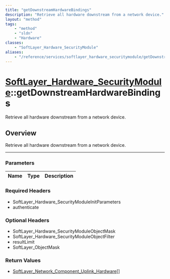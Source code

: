 ```yaml
---
title: "getDownstreamHardwareBindings"
description: "Retrieve all hardware downstream from a network device."
layout: "method"
tags:
    - "method"
    - "sldn"
    - "Hardware"
classes:
    - "SoftLayer_Hardware_SecurityModule"
aliases:
    - "/reference/services/softlayer_hardware_securitymodule/getDownstreamHardwareBindings"
---
```

# [SoftLayer_Hardware_SecurityModule](/reference/services/SoftLayer_Hardware_SecurityModule)::getDownstreamHardwareBindings


Retrieve all hardware downstream from a network device.


## Overview 
Retrieve all hardware downstream from a network device.

-----

### Parameters 
|Name | Type | Description |
| --- | --- | --- |


### Required Headers
* SoftLayer_Hardware_SecurityModuleInitParameters
* authenticate


### Optional Headers
* SoftLayer_Hardware_SecurityModuleObjectMask
* SoftLayer_Hardware_SecurityModuleObjectFilter
* resultLimit
* SoftLayer_ObjectMask

### Return Values
* <a href='/reference/datatypes/SoftLayer_Network_Component_Uplink_Hardware'>SoftLayer_Network_Component_Uplink_Hardware[] </a>




